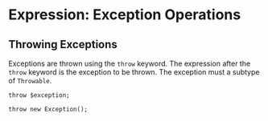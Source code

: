 # Expression: Exception Operations

## Throwing Exceptions

Exceptions are thrown using the `throw` keyword. The expression after the `throw` keyword is the exception to be thrown. The exception must a subtype of `Throwable`.

```
throw $exception;

throw new Exception();
```
